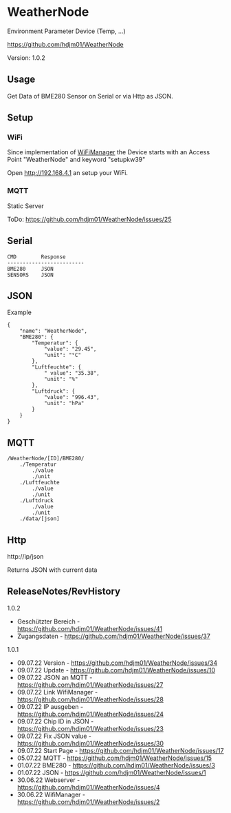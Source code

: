 
WeatherNode
=============================================================================

Environment Parameter Device (Temp, ...)

https://github.com/hdjm01/WeatherNode

Version: 1.0.2


Usage
----------------------------------------------------------------------------

Get Data of BME280 Sensor on Serial or via Http as JSON.


Setup
----------------------------------------------------------------------------

### WiFi

Since implementation of [WiFiManager](https://github.com/tzapu/WiFiManager) the Device starts with an Access Point "WeatherNode" and keyword "setupkw39"

Open http://192.168.4.1 an setup your WiFi.

### MQTT

Static Server

ToDo: https://github.com/hdjm01/WeatherNode/issues/25


Serial
----------------------------------------------------------------------------

    CMD        Response
	-------------------------
    BME280     JSON
    SENSORS    JSON


JSON
----------------------------------------------------------------------------

Example

    {
    	"name": "WeatherNode",
    	"BME280": {
    		"Temperatur": {
    			"value": "29.45",
    			"unit": "°C"
    		},
    		"Luftfeuchte": {
    			" value": "35.38",
    			"unit": "%"
    		},
    		"Luftdruck": {
    			"value": "996.43",
    			"unit": "hPa"
    		}
    	}
    }


MQTT
-----------------------------------------------------------------------------

    /WeatherNode/[ID]/BME280/
		./Temperatur
			./value
			./unit
    	./Luftfeuchte
			./value
			./unit
    	./Luftdruck
			./value
			./unit
		./data/[json]

Http
-----------------------------------------------------------------------------
http://ip/json

Returns JSON with current data


ReleaseNotes/RevHistory
-----------------------------------------------------------------------------

1.0.2

* Geschützter Bereich - https://github.com/hdjm01/WeatherNode/issues/41
* Zugangsdaten - https://github.com/hdjm01/WeatherNode/issues/37

1.0.1

* 09.07.22  Version - https://github.com/hdjm01/WeatherNode/issues/34
* 09.07.22  Update - https://github.com/hdjm01/WeatherNode/issues/10
* 09.07.22  JSON an MQTT - https://github.com/hdjm01/WeatherNode/issues/27
* 09.07.22  Link WifiManager - https://github.com/hdjm01/WeatherNode/issues/28
* 09.07.22  IP ausgeben - https://github.com/hdjm01/WeatherNode/issues/24
* 09.07.22  Chip ID in JSON - https://github.com/hdjm01/WeatherNode/issues/23
* 09.07.22  Fix JSON value - https://github.com/hdjm01/WeatherNode/issues/30
* 09.07.22  Start Page - https://github.com/hdjm01/WeatherNode/issues/17
* 05.07.22	MQTT - https://github.com/hdjm01/WeatherNode/issues/15
* 01.07.22	BME280 - https://github.com/hdjm01/WeatherNode/issues/3
* 01.07.22	JSON - https://github.com/hdjm01/WeatherNode/issues/1
* 30.06.22	Webserver - https://github.com/hdjm01/WeatherNode/issues/4
* 30.06.22 	WifiManager - https://github.com/hdjm01/WeatherNode/issues/2